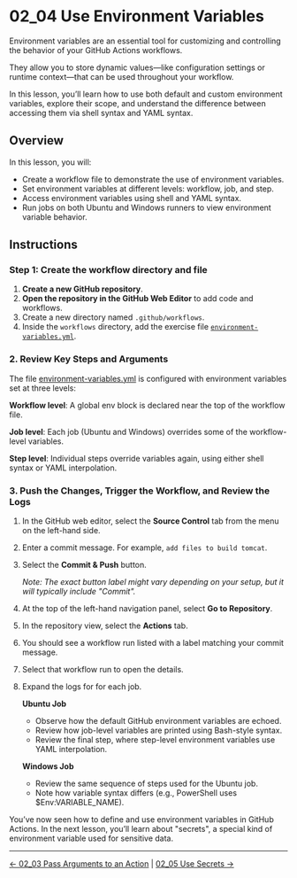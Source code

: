 # 02_04 Use Environment Variables

Environment variables are an essential tool for customizing and controlling the behavior of your GitHub Actions workflows.

They allow you to store dynamic values—like configuration settings or runtime context—that can be used throughout your workflow.

In this lesson, you’ll learn how to use both default and custom environment variables, explore their scope, and understand the difference between accessing them via shell syntax and YAML syntax.

## Overview

In this lesson, you will:

- Create a workflow file to demonstrate the use of environment variables.
- Set environment variables at different levels: workflow, job, and step.
- Access environment variables using shell and YAML syntax.
- Run jobs on both Ubuntu and Windows runners to view environment variable behavior.

## Instructions

### Step 1: Create the workflow directory and file

1. **Create a new GitHub repository**.
1. **Open the repository in the GitHub Web Editor** to add code and workflows.
1. Create a new directory named `.github/workflows`.
1. Inside the `workflows` directory, add the exercise file [`environment-variables.yml`](./environment-variables.yml).

### 2. Review Key Steps and Arguments

The file [environment-variables.yml](./environment-variables.yml) is configured with environment variables set at three levels:

**Workflow level**: A global env block is declared near the top of the workflow file.

**Job level**: Each job (Ubuntu and Windows) overrides some of the workflow-level variables.

**Step level**: Individual steps override variables again, using either shell syntax or YAML interpolation.

### 3. Push the Changes, Trigger the Workflow, and Review the Logs

1. In the GitHub web editor, select the **Source Control** tab from the menu on the left-hand side.
1. Enter a commit message. For example, `add files to build tomcat`.
1. Select the **Commit & Push** button.

    _Note: The exact button label might vary depending on your setup, but it will typically include "Commit"._

1. At the top of the left-hand navigation panel, select **Go to Repository**.
1. In the repository view, select the **Actions** tab.
1. You should see a workflow run listed with a label matching your commit message.
1. Select that workflow run to open the details.
1. Expand the logs for for each job.

    **Ubuntu Job**
    - Observe how the default GitHub environment variables are echoed.
    - Review how job-level variables are printed using Bash-style syntax.
    - Review the final step, where step-level environment variables use YAML interpolation.

    **Windows Job**
    - Review the same sequence of steps used for the Ubuntu job.
    - Note how variable syntax differs (e.g., PowerShell uses $Env:VARIABLE_NAME).

You’ve now seen how to define and use environment variables in GitHub Actions. In the next lesson, you’ll learn about "secrets", a special kind of environment variable used for sensitive data.

<!-- FooterStart -->
---
[← 02_03 Pass Arguments to an Action](../02_03_pass_arguments_to_an_action/README.md) | [02_05 Use Secrets →](../02_05_secrets/README.md)
<!-- FooterEnd -->
